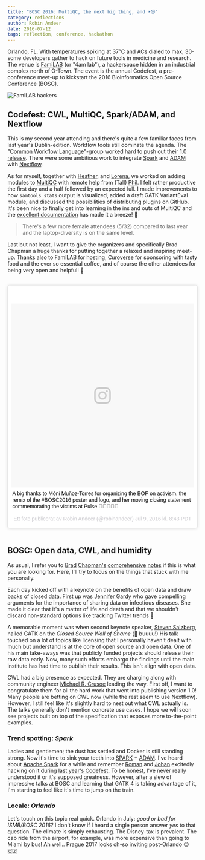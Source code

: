 ```yaml
---
title: "BOSC 2016: MultiQC, the next big thing, and ☀️😎"
category: reflections
author: Robin Andeer
date: 2016-07-12
tags: reflection, conference, hackathon
---
```


Orlando, FL. With temperatures spiking at 37°C and ACs dialed to max, 30-some developers gather to hack on future tools in medicine and research. The venue is [FamiLAB][familab] (or "4am lab"), a hackerspace hidden in an industrial complex north of O-Town. The event is the annual Codefest, a pre-conference meet-up to kickstart the 2016 Bioinformatics Open Source Conference (BOSC).

![FamiLAB hackers](/assets/img/codefest-2016-hackers.jpg)

## Codefest: CWL, MultiQC, Spark/ADAM, and Nextflow

This is my second year attending and there's quite a few familiar faces from last year's Dublin-edition. Workflow tools still dominate the agenda. The "[Common Workflow Language][cwl]"-group worked hard to push out their [1.0 release][cwl-release]. There were some ambitious work to integrate [Spark][spark] and [ADAM][adam] with [Nextflow][nextflow]. 

As for myself, together with [Heather][heather], and [Lorena][lorena], we worked on adding modules to [MultiQC][multiqc] with remote help from (Tall) [Phil][ewels]. I felt rather productive the first day and a half followed by an expected lull. I made improvements to how `samtools stats` output is visualized, added a draft GATK VariantEval module, and discussed the possibilities of distributing plugins on GitHub. It's been nice to finally get into learning in the ins and outs of MultiQC and the [excellent documentation][multiqc-docs] has made it a breeze! 💎

> There's a few more female attendees (5/32) compared to last year and the laptop-diversity is on the same level.

Last but not least, I want to give the organizers and specifically Brad Chapman a huge thanks for putting together a relaxed and inspiring meet-up. Thanks also to FamiLAB for hosting, [Curoverse][curoverse] for sponsoring with tasty food and the ever so essential coffee, and of course the other attendees for being very open and helpful! 👏

<br>
<blockquote class="instagram-media" data-instgrm-captioned data-instgrm-version="7" style=" background:#FFF; border:0; border-radius:3px; box-shadow:0 0 1px 0 rgba(0,0,0,0.5),0 1px 10px 0 rgba(0,0,0,0.15); margin: 1px; max-width:658px; padding:0; width:99.375%; width:-webkit-calc(100% - 2px); width:calc(100% - 2px);"><div style="padding:8px;"> <div style=" background:#F8F8F8; line-height:0; margin-top:40px; padding:50.0% 0; text-align:center; width:100%;"> <div style=" background:url(data:image/png;base64,iVBORw0KGgoAAAANSUhEUgAAACwAAAAsCAMAAAApWqozAAAABGdBTUEAALGPC/xhBQAAAAFzUkdCAK7OHOkAAAAMUExURczMzPf399fX1+bm5mzY9AMAAADiSURBVDjLvZXbEsMgCES5/P8/t9FuRVCRmU73JWlzosgSIIZURCjo/ad+EQJJB4Hv8BFt+IDpQoCx1wjOSBFhh2XssxEIYn3ulI/6MNReE07UIWJEv8UEOWDS88LY97kqyTliJKKtuYBbruAyVh5wOHiXmpi5we58Ek028czwyuQdLKPG1Bkb4NnM+VeAnfHqn1k4+GPT6uGQcvu2h2OVuIf/gWUFyy8OWEpdyZSa3aVCqpVoVvzZZ2VTnn2wU8qzVjDDetO90GSy9mVLqtgYSy231MxrY6I2gGqjrTY0L8fxCxfCBbhWrsYYAAAAAElFTkSuQmCC); display:block; height:44px; margin:0 auto -44px; position:relative; top:-22px; width:44px;"></div></div> <p style=" margin:8px 0 0 0; padding:0 4px;"> <a href="https://www.instagram.com/p/BHqpGSSAXse/" style=" color:#000; font-family:Arial,sans-serif; font-size:14px; font-style:normal; font-weight:normal; line-height:17px; text-decoration:none; word-wrap:break-word;" target="_blank">A big thanks to Móni Muñoz-Torres for organizing the BOF on activism, the remix of the #BOSC2016 poster and logo, and her moving closing statement commemorating the victims at Pulse 🎨🌈👫👬👭</a></p> <p style=" color:#c9c8cd; font-family:Arial,sans-serif; font-size:14px; line-height:17px; margin-bottom:0; margin-top:8px; overflow:hidden; padding:8px 0 7px; text-align:center; text-overflow:ellipsis; white-space:nowrap;">Ett foto publicerat av Robin Andeer (@robinandeer) <time style=" font-family:Arial,sans-serif; font-size:14px; line-height:17px;" datetime="2016-07-10T03:43:14+00:00">Jul 9, 2016 kl. 8:43 PDT</time></p></div></blockquote>
<script async defer src="//platform.instagram.com/en_US/embeds.js"></script>
<br>

## BOSC: Open data, CWL, and humidity

As usual, I refer you to [Brad][notes1] [Chapman's][notes2] [comprehensive][notes3] [notes][notes4] if this is what you are looking for. Here, I'll try to focus on the things that stuck with me personally.

Each day kicked off with a keynote on the benefits of open data and draw backs of closed data. First up was [Jennifer Gardy][gardy] who gave compelling arguments for the importance of sharing data on infectious diseases. She made it clear that it's a matter of life and death and that we shouldn't discard non-standard options like tracking Twitter trends 🐣

A memorable moment was when second keynote speaker, [Steven Salzberg][salzberg], nailed GATK on the _Closed Source Wall of Shame_ (👻 buuuu!) His talk touched on a lot of topics like licensing that I personally haven't dealt with much but understand is at the core of open source and open data. One of his main take-aways was that publicly funded projects should release their raw data early. Now, many such efforts embargo the findings until the main institute has had time to publish their results. This isn't align with open data.

CWL had a big presence as expected. They are charging along with community engineer [Michael R. Crusoe][crusoe] leading the way. First off, I want to congratulate them for all the hard work that went into publishing version 1.0! Many people are betting on CWL now (while the rest seem to use Nextflow). However, I still feel like it's slightly hard to nest out what CWL actually is. The talks generally don't mention concrete use cases. I hope we will soon see projects built on top of the specification that exposes more to-the-point examples.

### Trend spotting: _Spark_

Ladies and gentlemen; the dust has settled and Docker is still standing strong. Now it's time to sink your teeth into [SPARK][spark] + [ADAM][adam]. I've heard about [Apache Spark][spark] for a while and remember [Roman][roman] and [Johan][johan] excitedly hacking on it during [last year's Codefest][codefest2015]. To be honest, I've never really understood it or it's supposed greatness. However, after a slew of impressive talks at BOSC and learning that GATK 4 is taking advantage of it, I'm starting to feel like it's time to jump on the train.

### Locale: _Orlando_

Let's touch on this topic real quick. Orlando in July: _good or bad for ISMB/BOSC 2016?_ I don't know if I heard a single person answer _yes_ to that question. The climate is simply exhausting. The Disney-tax is prevalent. The cab ride from the airport, for example, was more expensive than going to Miami by bus! Ah well.. Prague 2017 looks oh-so inviting post-Orlando 😉🇨🇿


[cwl]: http://www.commonwl.org/
[nextflow]: http://www.nextflow.io/
[spark]: http://spark.apache.org/
[adam]: http://bdgenomics.org/projects/adam/
[multiqc]: http://multiqc.info/
[multiqc-docs]: http://multiqc.info/docs/
[heather]: https://twitter.com/HLWiencko
[lorena]: https://github.com/lpantano
[ewels]: https://twitter.com/tallphil
[familab]: https://familab.org/
[curoverse]: https://curoverse.com/
[cwl-release]: http://www.commonwl.org/v1.0/
[roman]: https://twitter.com/braincode
[johan]: https://twitter.com/genomicsdev
[gardy]: https://twitter.com/jennifergardy
[salzberg]: https://twitter.com/stevensalzberg1
[crusoe]: https://twitter.com/biocrusoe
[codefest2015]: http://www.robinandeer.com/blog/2015/07/08/bosc-codefest-2015/

[notes1]: https://smallchangebio.wordpress.com/2016/07/08/bosc2016_day1a/
[notes2]: https://smallchangebio.wordpress.com/2016/07/08/bosc2016day1b/
[notes3]: https://smallchangebio.wordpress.com/2016/07/09/bosc2016day2a/
[notes4]: https://smallchangebio.wordpress.com/2016/07/09/bosc2016day2b/
